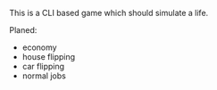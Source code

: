 This is a CLI based game which should simulate a life.

Planed:
- economy
- house flipping
- car flipping
- normal jobs
